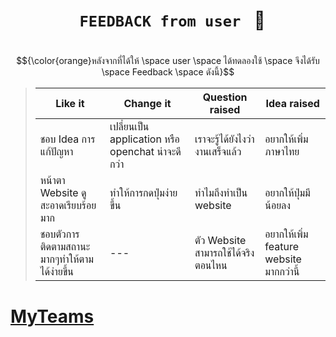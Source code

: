 # <h1 align = center> <code> FEEDBACK from user </code> :information_desk_person: <h1>


$${\color{orange}หลังจากที่ได้ให้ \space user \space ได้ทดลองใช้ \space จึงได้รับ \space Feedback \space ดังนี้}$$


>| **Like it** | **Change it** | **Question raised** | **Idea raised** |
>|------|-----|-----|-----|
>| ชอบ Idea การแก้ปัญหา | เปลี่ยนเป็น application หรือ openchat น่าจะดีกว่า |  เราจะรู้ได้ยังไงว่างานเสร็จแล้ว | อยากให้เพิ่มภาษาไทย |
>| หน้าตา Website ดูสะอาดเรียบร้อยมาก | ทำให้การกดปุ่มง่ายขึ้น | ทำไมถึงทำเป็น website | อยากให้ปุ่มมีน้อยลง |
>| ชอบตัวการติดตามสถานะมากๆทำให้ตามได้ง่ายขึ้น | --- | ตัว Website สามารถใช้ได้จริงตอนไหน | อยากให้เพิ่ม feature website มากกว่านี้ |


[MyTeams](https://github.com/LeoPonin/INT100-G2-02-2Na2Jai/blob/main/ourteam.md)
=======


